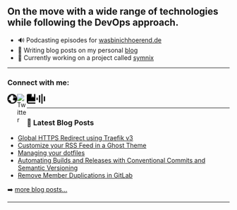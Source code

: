 ## On the move with a wide range of technologies while following the DevOps approach.
- 🔊 Podcasting episodes for [wasbinichhoerend.de][podcast]
- 📰 Writing blog posts on my personal [blog]
- 🚀 Currently working on a project called [symnix]

---

### Connect with me:

[<img align="left" alt="Homepage" width="22px" src="https://raw.githubusercontent.com/iconic/open-iconic/master/svg/globe.svg" />][website]
[<img align="left" alt="Twitter" width="22px" src="https://cdn.jsdelivr.net/npm/simple-icons@v3/icons/twitter.svg" />][twitter]
[<img align="left" alt="Blog" width="22px" src="https://raw.githubusercontent.com/iconic/open-iconic/master/svg/book.svg" />][blog]
[<img align="left" alt="Blog" width="22px" src="https://raw.githubusercontent.com/iconic/open-iconic/master/svg/audio-spectrum.svg" />][podcast]

<br />

---

### 📕 Latest Blog Posts

<!-- BLOG-POST-LIST:START -->
- [Global HTTPS Redirect using Traefik v3](https://xfuture-blog.com/global-https-redirect-using-traefik-v3/)
- [Customize your RSS Feed in a Ghost Theme](https://xfuture-blog.com/customize-your-rss-feed-in-a-ghost-theme/)
- [Managing your dotfiles](https://xfuture-blog.com/managing-your-dotfiles/)
- [Automating Builds and Releases with Conventional Commits and Semantic Versioning](https://xfuture-blog.com/automating-builds-and-releases-with-conventional-commits-and-semantic-versioning/)
- [Remove Member Duplications in GitLab](https://xfuture-blog.com/remove-member-duplications-in-gitlab/)
<!-- BLOG-POST-LIST:END -->

➡️ [more blog posts...](https://www.xfuture-blog.com/)

---

[blog]: https://www.xfuture-blog.com/
[twitter]: https://twitter.com/xFuturecs
[website]: https://www.xfuture.digital
[podcast]: https://wasbinichhoerend.de/
[symnix]: https://symnix.com/
